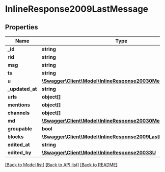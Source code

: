 # InlineResponse2009LastMessage

## Properties
Name | Type | Description | Notes
------------ | ------------- | ------------- | -------------
**_id** | **string** |  | [optional] 
**rid** | **string** |  | [optional] 
**msg** | **string** |  | [optional] 
**ts** | **string** |  | [optional] 
**u** | [**\Swagger\Client\Model\InlineResponse20030MessageU**](InlineResponse20030MessageU.md) |  | [optional] 
**_updated_at** | **string** |  | [optional] 
**urls** | **object[]** |  | [optional] 
**mentions** | **object[]** |  | [optional] 
**channels** | **object[]** |  | [optional] 
**md** | [**\Swagger\Client\Model\InlineResponse20030MessageMd[]**](InlineResponse20030MessageMd.md) |  | [optional] 
**groupable** | **bool** |  | [optional] 
**blocks** | [**\Swagger\Client\Model\InlineResponse2009LastMessageBlocks[]**](InlineResponse2009LastMessageBlocks.md) |  | [optional] 
**edited_at** | **string** |  | [optional] 
**edited_by** | [**\Swagger\Client\Model\InlineResponse20033U**](InlineResponse20033U.md) |  | [optional] 

[[Back to Model list]](../../README.md#documentation-for-models) [[Back to API list]](../../README.md#documentation-for-api-endpoints) [[Back to README]](../../README.md)

